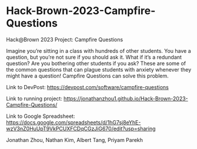 # Hack-Brown-2023-Campfire-Questions

Hack@Brown 2023 Project: Campfire Questions

Imagine you’re sitting in a class with hundreds of other students. You have a question, but you’re not sure if you should ask it. What if it’s a redundant question? Are you bothering other students if you ask? These are some of the common questions that can plague students with anxiety whenever they might have a question! Campfire Questions can solve this problem.

Link to DevPost:
https://devpost.com/software/campfire-questions

Link to running project: 
https://jonathanzhou1.github.io/Hack-Brown-2023-Campfire-Questions/

Link to Google Spreadsheet:
https://docs.google.com/spreadsheets/d/1hG7sj8eYhE-wzV3nZ0HuUpT9VkPCUXFCDqCGzJiG670/edit?usp=sharing

Jonathan Zhou, Nathan Kim, Albert Tang, Priyam Parekh
